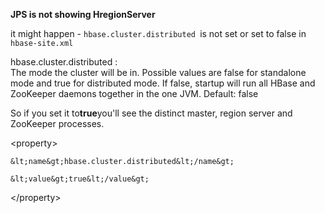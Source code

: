 **JPS is not showing HregionServer**

it might happen - `hbase.cluster.distributed `is not set or set to false in `hbase-site.xml`



hbase.cluster.distributed :  
The mode the cluster will be in. Possible values are false for standalone mode and true for distributed mode. If false, startup will run all HBase and ZooKeeper daemons together in the one JVM. Default: false

So if you set it to**true**you'll see the distinct master, region server and ZooKeeper processes.



&lt;property&gt;

    &lt;name&gt;hbase.cluster.distributed&lt;/name&gt;

    &lt;value&gt;true&lt;/value&gt;

  &lt;/property&gt;

